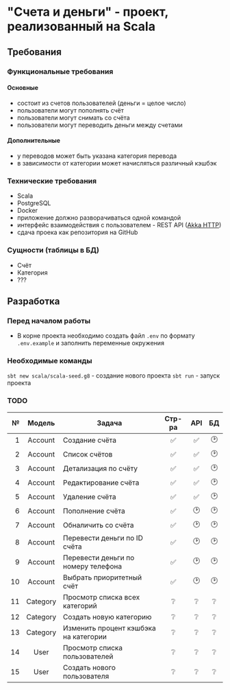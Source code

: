 # "Счета и деньги" - проект, реализованный на Scala

## Требования

### Функциональные требования

#### Основные

- состоит из счетов пользователей (деньги = целое число)
- пользователи могут пополнять счёт
- пользователи могут снимать со счёта
- пользователи могут переводить деньги между счетами

#### Дополнительные

- у переводов может быть указана категория перевода
- в зависимости от категории может начисляться различный кэшбэк

### Технические требования

- Scala
- PostgreSQL
- Docker
- приложение должно разворачиваться одной командой
- интерфейс взаимодействия с пользователем - REST API ([Akka HTTP](https://doc.akka.io/))
- сдача проека как репозитория на GitHub

### Сущности (таблицы в БД)

- Счёт
- Категория
- ???

## Разработка

### Перед началом работы

- В корне проекта необходимо создать файл `.env` по формату `.env.example` и заполнить переменные окружения

### Необходимые команды

`sbt new scala/scala-seed.g8` - создание нового проекта
`sbt run` - запуск проекта

### TODO

|   № |  Модель  | Задача                                | Стр-ра | API | БД  |
| --: | :------: | ------------------------------------- | :----: | :-: | :-: |
|   1 | Account  | Создание счёта                        |   ✅   | ✅  | 🕑  |
|   2 | Account  | Список счётов                         |   ✅   | ✅  | 🕑  |
|   3 | Account  | Детализация по счёту                  |   ✅   | ✅  | 🕑  |
|   4 | Account  | Редактирование счёта                  |   ✅   | ✅  | 🕑  |
|   5 | Account  | Удаление счёта                        |   ✅   | ✅  | 🕑  |
|   6 | Account  | Пополнение счёта                      |   ✅   | 🕑  | 🕑  |
|   7 | Account  | Обналичить со счёта                   |   ✅   | 🕑  | 🕑  |
|   8 | Account  | Перевести деньги по ID счёта          |   ✅   | 🕑  | 🕑  |
|   9 | Account  | Перевести деньги по номеру телефона   |   ✅   | 🕑  | 🕑  |
|  10 | Account  | Выбрать приоритетный счёт             |   ✅   | 🕑  | 🕑  |
|  11 | Category | Просмотр списка всех категорий        |   ❔   | ❔  | ❔  |
|  12 | Category | Создать новую категорию               |   ❔   | ❔  | ❔  |
|  13 | Category | Изменить процент кэшбэка на категории |   ❔   | ❔  | ❔  |
|  14 |   User   | Просмотр списка пользователей         |   ❔   | ❔  | ❔  |
|  15 |   User   | Создать нового пользователя           |   ❔   | ❔  | ❔  |
